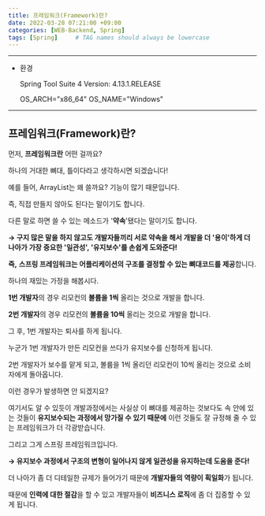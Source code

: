 ```yaml
---
title: 프레임워크(Framework)란?
date: 2022-03-28 07:21:00 +09:00 
categories: [WEB-Backend, Spring] 
tags: [Spring]     # TAG names should always be lowercase
---
```


---

- 환경
    
    Spring Tool Suite 4
    Version: 4.13.1.RELEASE
    
    OS_ARCH="x86_64"
    OS_NAME="Windows"
    

---

## 프레임워크(Framework)란?

먼저, **프레임워크란** 어떤 걸까요?

하나의 거대한 뼈대, 틀이다라고 생각하시면 되겠습니다!

예를 들어, ArrayList는 왜 쓸까요? 기능이 많기 때문입니다.

즉, 직접 만들지 않아도 된다는 말이기도 합니다.

다른 말로 하면 쓸 수 있는 메소드가 '**약속**'됐다는 말이기도 합니다.

**→ 구지 많은 말을 하지 않고도 개발자들끼리 서로 약속을 해서 개발을 더 '용이'하게 더 나아가 가장 중요한 '일관성', '유지보수'를 손쉽게 도와준다!**

**즉,** **스프링 프레임워크는 어플리케이션의 구조를 결정할 수 있는 뼈대코드를 제공**합니다.

하나의 재밌는 가정을 해봅시다.

**1번 개발자**의 경우 리모컨의 **볼륨을 1씩** 올리는 것으로 개발을 합니다.

**2번 개발자**의 경우 리모컨의 **볼륨을 10씩** 올리는 것으로 개발을 합니다.

그 후, 1번 개발자는 퇴사를 하게 됩니다.

누군가 1번 개발자가 만든 리모컨을 쓰다가 유지보수를 신청하게 됩니다.

2번 개발자가 보수를 맡게 되고, 볼륨을 1씩 올리던 리모컨이 10씩 올리는 것으로 소비자에게 돌아옵니다.

이런 경우가 발생하면 안 되겠지요?

여기서도 알 수 있듯이 개발과정에서는 사실상 이 뼈대를 제공하는 것보다도 속 안에 있는 것들이 **유지보수되는 과정에서 망가질 수 있기 때문에** 이런 것들도 잘 규정해 줄 수 있는 프레임워크가 더 각광받습니다.

그리고 그게 스프링 프레임워크입니다.

**→ 유지보수 과정에서 구조의 변형이 일어나지 않게 일관성을 유지하는데 도움을 준다!**

더 나아가 좀 더 디테일한 규제가 들어가기 때문에 **개발자들의 역량이 획일화**가 됩니다.

때문에 **인력에 대한 절감**을 할 수 있고 개발자들이 **비즈니스 로직**에 좀 더 집중할 수 있게 됩니다.